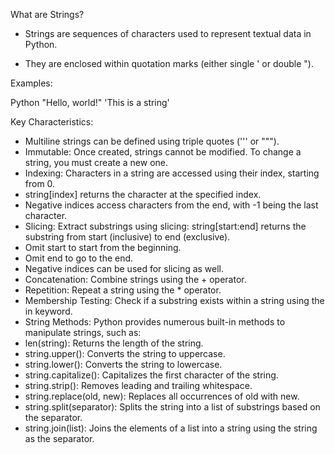 What are Strings?

- Strings are sequences of characters used to represent textual data in Python.

- They are enclosed within quotation marks (either single ' or double ").

Examples:

Python
"Hello, world!"
'This is a string'

Key Characteristics:
- Multiline strings can be defined using triple quotes (''' or """).
- Immutable: Once created, strings cannot be modified. To change a string, you must create a new one.
- Indexing: Characters in a string are accessed using their index, starting from 0.
- string[index] returns the character at the specified index.
- Negative indices access characters from the end, with -1 being the last character.
- Slicing: Extract substrings using slicing:
string[start:end] returns the substring from start (inclusive) to end (exclusive).
- Omit start to start from the beginning.
- Omit end to go to the end.
- Negative indices can be used for slicing as well.
 - Concatenation: Combine strings using the + operator.
- Repetition: Repeat a string using the * operator.
- Membership Testing: Check if a substring exists within a string using the in keyword.
- String Methods: Python provides numerous built-in methods to manipulate strings, such as:
- len(string): Returns the length of the string.
- string.upper(): Converts the string to uppercase.
- string.lower(): Converts the string to lowercase.
- string.capitalize(): Capitalizes the first character of the string.   
- string.strip(): Removes leading and trailing whitespace.
- string.replace(old, new): Replaces all occurrences of old with new.
- string.split(separator): Splits the string into a list of substrings based on the separator.
- string.join(list): Joins the elements of a list into a string using the string as the separator.

